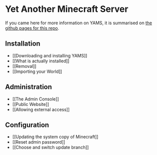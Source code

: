 # Yet Another Minecraft Server

If you came here for more information on YAMS, it is summarised on [the github pages for this repo](http://richardbenson.github.com/YAMS/).

## Installation
  * [[Downloading and installing YAMS]]
  * [[What is actually installed]]
  * [[Removal]]
  * [[Importing your World]]

## Administration
  * [[The Admin Console]]
  * [[Public Website]]
  * [[Allowing external access]]

## Configuration
  * [[Updating the system copy of Minecraft]]
  * [[Reset admin password]]
  * [[Choose and switch update branch]]